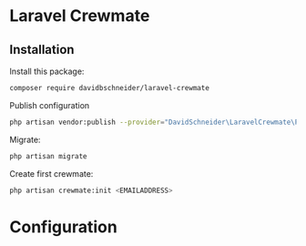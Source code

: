 # Laravel Crewmate

## Installation

Install this package:

```bash
composer require davidbschneider/laravel-crewmate
```

Publish configuration

```bash
php artisan vendor:publish --provider="DavidSchneider\LaravelCrewmate\PackageServiceProvider"
```

Migrate:
```bash
php artisan migrate
```

Create first crewmate:

```bash
php artisan crewmate:init <EMAILADDRESS>
```

# Configuration


